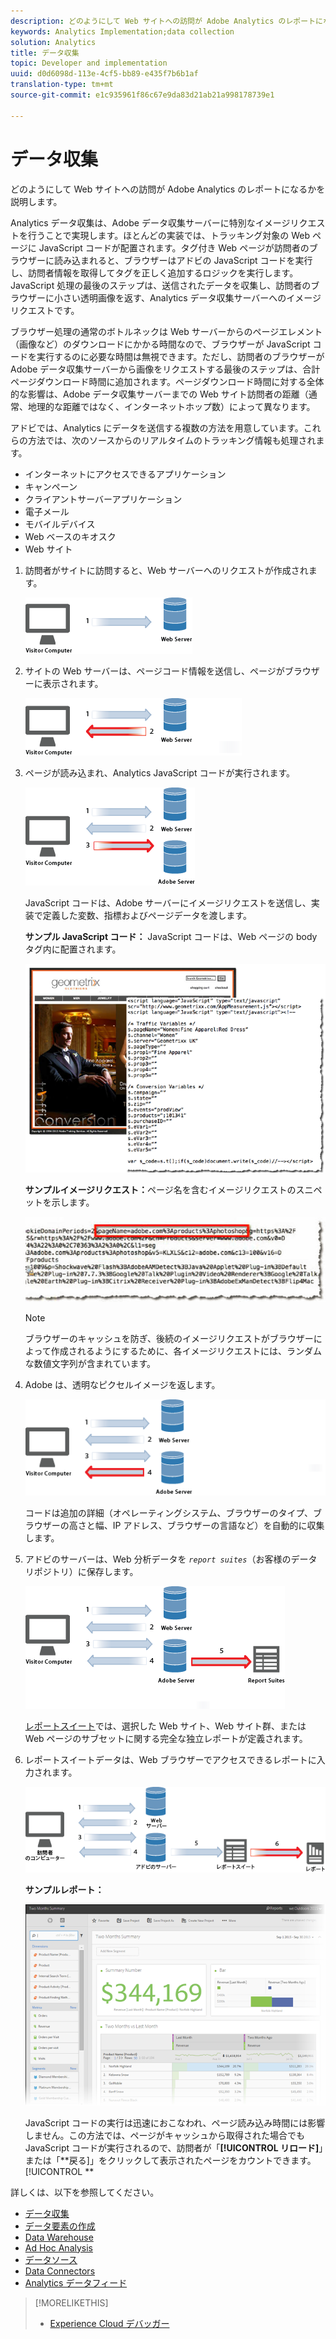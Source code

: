 ```yaml
---
description: どのようにして Web サイトへの訪問が Adobe Analytics のレポートになるかを説明します。
keywords: Analytics Implementation;data collection
solution: Analytics
title: データ収集
topic: Developer and implementation
uuid: d0d6098d-113e-4cf5-bb89-e435f7b6b1af
translation-type: tm+mt
source-git-commit: e1c935961f86c67e9da83d21ab21a998178739e1

---
```



# データ収集

どのようにして Web サイトへの訪問が Adobe Analytics のレポートになるかを説明します。

Analytics データ収集は、Adobe データ収集サーバーに特別なイメージリクエストを行うことで実現します。ほとんどの実装では、トラッキング対象の Web ページに JavaScript コードが配置されます。タグ付き Web ページが訪問者のブラウザーに読み込まれると、ブラウザーはアドビの JavaScript コードを実行し、訪問者情報を取得してタグを正しく追加するロジックを実行します。JavaScript 処理の最後のステップは、送信されたデータを収集し、訪問者のブラウザーに小さい透明画像を返す、Analytics データ収集サーバーへのイメージリクエストです。

ブラウザー処理の通常のボトルネックは Web サーバーからのページエレメント（画像など）のダウンロードにかかる時間なので、ブラウザーが JavaScript コードを実行するのに必要な時間は無視できます。ただし、訪問者のブラウザーが Adobe データ収集サーバーから画像をリクエストする最後のステップは、合計ページダウンロード時間に追加されます。ページダウンロード時間に対する全体的な影響は、Adobe データ収集サーバーまでの Web サイト訪問者の距離（通常、地理的な距離ではなく、インターネットホップ数）によって異なります。

アドビでは、Analytics にデータを送信する複数の方法を用意しています。これらの方法では、次のソースからのリアルタイムのトラッキング情報も処理されます。

* インターネットにアクセスできるアプリケーション
* キャンペーン
* クライアントサーバーアプリケーション
* 電子メール
* モバイルデバイス
* Web ベースのキオスク
* Web サイト

<!-- 

<p>Need to reconcile with Data Collection topics in the user guide, in this guide, and in reference. </p>

 -->

1. 訪問者がサイトに訪問すると、Web サーバーへのリクエストが作成されます。

   ![](assets/how-data-is-collected-1.png)

1. サイトの Web サーバーは、ページコード情報を送信し、ページがブラウザーに表示されます。

   ![](assets/how-data-is-collected-2.png)

1. ページが読み込まれ、Analytics JavaScript コードが実行されます。

   ![](assets/how-data-is-collected-3.png)

   JavaScript コードは、Adobe サーバーにイメージリクエストを送信し、実装で定義した変数、指標およびページデータを渡します。

   **サンプル JavaScript コード：** JavaScript コードは、Web ページの body タグ内に配置されます。

   ![](assets/code-example-geometrixx.png)

   **サンプルイメージリクエスト：**&#x200B;ページ名を含むイメージリクエストのスニペットを示します。

   ![](assets/image-request-snippet.png)

   >[!NOTE]
   >
   >ブラウザーのキャッシュを防ぎ、後続のイメージリクエストがブラウザーによって作成されるようにするために、各イメージリクエストには、ランダムな数値文字列が含まれています。

1. Adobe は、透明なピクセルイメージを返します。

   ![](assets/how-data-is-collected-4.png)

   コードは追加の詳細（オペレーティングシステム、ブラウザーのタイプ、ブラウザーの高さと幅、IP アドレス、ブラウザーの言語など）を自動的に収集します。

1. アドビのサーバーは、Web 分析データを *`report suites`*（お客様のデータリポジトリ）に保存します。

   ![](assets/how-data-is-collected-5.png)

   [レポートスイート](https://marketing.adobe.com/resources/help/en_US/reference/report_suites_admin.html)では、選択した Web サイト、Web サイト群、または Web ページのサブセットに関する完全な独立レポートが定義されます。

1. レポートスイートデータは、Web ブラウザーでアクセスできるレポートに入力されます。

   ![](assets/how-data-is-collected-6.png)

   **サンプルレポート：**

   ![](assets/two-months-summary-project.png)

   JavaScript コードの実行は迅速におこなわれ、ページ読み込み時間には影響しません。この方法では、ページがキャッシュから取得された場合でも JavaScript コードが実行されるので、訪問者が「**[!UICONTROL リロード]**」または「**戻る]」をクリックして表示されたページをカウントできます。[!UICONTROL **

詳しくは、以下を参照してください。

* [データ収集](/help/implement/js-implementation/data-collection/query-parameters.md)
* [データ要素の作成](/help/implement/c-implement-with-dtm/t-data-element.md)
* [Data Warehouse](https://marketing.adobe.com/resources/help/en_US/reference/data_warehouse.html)
* [Ad Hoc Analysis](https://marketing.adobe.com/resources/help/en_US/dsc/c_getting_started.html)
* [データソース](https://marketing.adobe.com/resources/help/en_US/whitepapers/ftp/ftp_datasources.html)
* [Data Connectors](https://marketing.adobe.com/resources/help/en_US/whitepapers/ftp/ftp_genesis.html)
* [Analytics データフィード](/help/export/analytics-data-feed/data-feed-overview.md)

>[!MORELIKETHIS]
>       
>* [Experience Cloud デバッガー](/help/implement/impl-testing/debugger.md)

